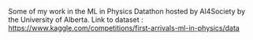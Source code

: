 Some of my work in the ML in Physics Datathon hosted by AI4Society by the University of Alberta.
Link to dataset : https://www.kaggle.com/competitions/first-arrivals-ml-in-physics/data
